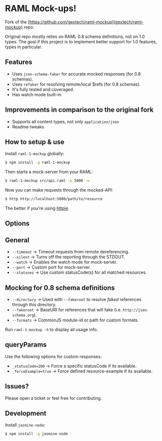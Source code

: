 RAML Mock-ups!
==============

Fork of the [https://github.com/gextech/raml-mockup](gextech/raml-mockup) repo.

Original repo mostly relies on RAML 0.8 schema definitions, not on 1.0 types. The goal if this project is to implement
better support for 1.0 features, types in particular. 

Features
--------

- Uses `json-schema-faker` for accurate mocked responses (for 0.8 schemas).
- Uses `refaker` for resolving remote/local $refs (for 0.8 schemas).
- It's fully tested and coveraged.
- Has watch mode built-in.

Improvements in comparison to the original fork
--------

- Supports all content types, not only `application/json`
- Readme tweaks

How to setup & use
--------

Install `raml-1-mockup` globally:

```bash
$ npm install -g raml-1-mockup
```

Then starts a mock-server from your RAML:

```bash
$ raml-1-mockup src/api.raml -p 5000 -w
```

Now you can make requests through the mocked-API:

```bash
$ http http://localhost:5000/path/to/resource
```

The better if you're using [httpie](https://github.com/jakubroztocil/httpie).

Options
-------

General
-----------

- `--timeout` &rarr; Timeout requests from remote dereferencing.
- `--silent` &rarr; Turns off the reporting through the STDOUT.
- `--watch` &rarr; Enables the watch mode for mock-server.
- `--port` &rarr; Custom port for mock-server.
- `--statuses` &rarr; Use custom statusCode(s) for all matched resources.

Mocking for 0.8 schema definitions
-----------

- `--directory` &rarr; Used with `--fakeroot` to resolve _faked_ references through this directory.
- `--fakeroot` &rarr; BaseURI for references that will fake (i.e. `http://json-schema.org`).
- `--formats` &rarr; CommonJS module-id or path for custom formats.

Run `raml-1-mockup -h` to display all usage info.

queryParams
-----------

Use the following options for custom responses:

- `_statusCode=200` &rarr; Force a specific statusCode if its available.
- `_forceExample=true` &rarr; Force defined resource-example if its available.

Issues?
-------

Please open a ticket or feel free for contributing.

Development
-------

Install `jasmine-node`:

```bash
$ npm install -g jasmine-node
```
